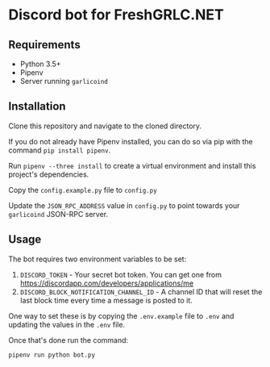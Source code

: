 # Discord bot for FreshGRLC.NET

## Requirements

* Python 3.5+
* Pipenv
* Server running `garlicoind`

## Installation

Clone this repository and navigate to the cloned directory.

If you do not already have Pipenv installed, you can do so via pip with the
command `pip install pipenv`.

Run `pipenv --three install` to create a virtual environment and install this
project's dependencies.

Copy the `config.example.py` file to `config.py`

Update the `JSON_RPC_ADDRESS` value in `config.py` to point towards your
`garlicoind` JSON-RPC server.

## Usage

The bot requires two environment variables to be set:

1. `DISCORD_TOKEN` - Your secret bot token. You can get one from https://discordapp.com/developers/applications/me
2. `DISCORD_BLOCK_NOTIFICATION_CHANNEL_ID` - A channel ID that will reset the last block time every time a message is posted to it.

One way to set these is by copying the `.env.example` file to `.env` and
updating the values in the `.env` file.

Once that's done run the command:

    pipenv run python bot.py
